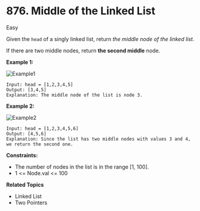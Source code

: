# 876. Middle of the Linked List

Easy

Given the `head` of a singly linked list, return *the middle node of the linked list*.

If there are two middle nodes, return **the second middle** node.

 

**Example 1:**

![Example1](https://assets.leetcode.com/uploads/2021/07/23/lc-midlist1.jpg)
```
Input: head = [1,2,3,4,5]
Output: [3,4,5]
Explanation: The middle node of the list is node 3.
```
**Example 2:**

![Example2](https://assets.leetcode.com/uploads/2021/07/23/lc-midlist2.jpg)
```
Input: head = [1,2,3,4,5,6]
Output: [4,5,6]
Explanation: Since the list has two middle nodes with values 3 and 4, we return the second one.
``` 

**Constraints:**

- The number of nodes in the list is in the range [1, 100].
- 1 <= Node.val <= 100

**Related Topics**
- Linked List
- Two Pointers
